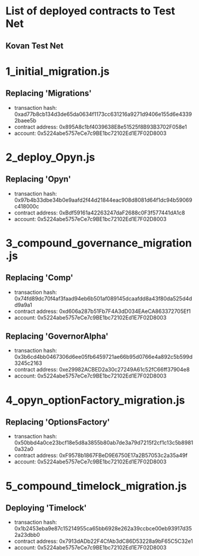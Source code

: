 # List of deployed contracts to Test Net

## Kovan Test Net

1_initial_migration.js
======================

   Replacing 'Migrations'
   ----------------------
   - transaction hash:    0xad77b8cb134d3de65da0634f1173cc631216a9271d9406e155d6e43392baee5b
   - contract address:    0x895A8c1bf4039638E8e51525f8B93B3702F058e1
   - account:             0x5224abe5757eCe7c9BE1bc72102Ed1E7F02D8003


2_deploy_Opyn.js
================

   Replacing 'Opyn'
   ----------------
   - transaction hash:    0x97b4b33dbe34b0e9aafd2f44d21844eac908d8081d64f1dc94b59069c418000c
   - contract address:    0xBdf59161a42263247daF2688c0F3f577441dA1c8
   - account:             0x5224abe5757eCe7c9BE1bc72102Ed1E7F02D8003


3_compound_governance_migration.js
==================================

   Replacing 'Comp'
   ----------------
   - transaction hash:    0x74fd89dc70f4af3faad94eb6b501af089145dcaafdd8a43f80da525d4dd9a9a1
   - contract address:    0xd606a287b51Fb7F4A3dD034EAeCA863372705Ef1
   - account:             0x5224abe5757eCe7c9BE1bc72102Ed1E7F02D8003

   Replacing 'GovernorAlpha'
   -------------------------
   - transaction hash:    0x3b6cd4bb0467306d6ee05fb6459721ae66b95d0766e4a892c5b599d3245c2163
   - contract address:    0xe29982ACBED2a30c27249A61c52fC66ff37904e8
   - account:             0x5224abe5757eCe7c9BE1bc72102Ed1E7F02D8003

4_opyn_optionFactory_migration.js
=================================

   Replacing 'OptionsFactory'
   --------------------------
   - transaction hash:    0x50bbd4a0ce23bcf18e5d8a3855b80ab7de3a79d7215f2cf1c13c5b89810a32a0
   - contract address:    0xF9578b1867FBeD9E6750E17a2B57053c2a35a49f
   - account:             0x5224abe5757eCe7c9BE1bc72102Ed1E7F02D8003

5_compound_timelock_migration.js
================================

   Deploying 'Timelock'
   --------------------
   - transaction hash:    0x1b2453eba9e87c15214955ca65bb6928e262a39ccbce00eb93917d352a23dbb0
   - contract address:    0x7913dADb22F4CfAb3dC86D53228a9bF65C5C32e1
   - account:             0x5224abe5757eCe7c9BE1bc72102Ed1E7F02D8003

